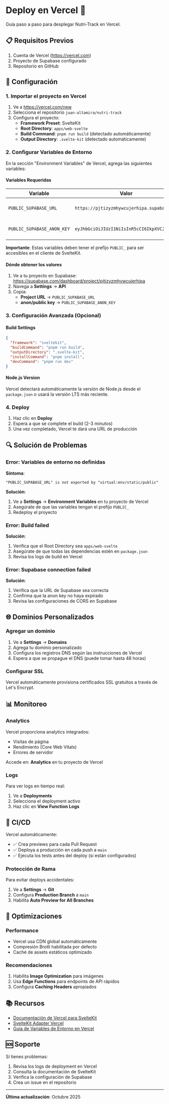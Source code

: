 # Deploy en Vercel 🚀

Guía paso a paso para desplegar Nutri-Track en Vercel.

## 📋 Requisitos Previos

1. Cuenta de Vercel (https://vercel.com)
2. Proyecto de Supabase configurado
3. Repositorio en GitHub

## 🔧 Configuración

### 1. Importar el proyecto en Vercel

1. Ve a https://vercel.com/new
2. Selecciona el repositorio `juan-altamira/nutri-track`
3. Configura el proyecto:
   - **Framework Preset**: SvelteKit
   - **Root Directory**: `apps/web-svelte`
   - **Build Command**: `pnpm run build` (detectado automáticamente)
   - **Output Directory**: `.svelte-kit` (detectado automáticamente)

### 2. Configurar Variables de Entorno

En la sección "Environment Variables" de Vercel, agrega las siguientes variables:

#### Variables Requeridas

| Variable | Valor | Descripción |
|----------|-------|-------------|
| `PUBLIC_SUPABASE_URL` | `https://pjtizyzmhywcujerhipa.supabase.co` | URL de tu proyecto Supabase |
| `PUBLIC_SUPABASE_ANON_KEY` | `eyJhbGciOiJIUzI1NiIsInR5cCI6IkpXVCJ9...` | Clave anónima de Supabase |

**Importante**: Estas variables deben tener el prefijo `PUBLIC_` para ser accesibles en el cliente de SvelteKit.

#### Dónde obtener los valores

1. Ve a tu proyecto en Supabase: https://supabase.com/dashboard/project/pjtizyzmhywcujerhipa
2. Navega a **Settings** → **API**
3. Copia:
   - **Project URL** → `PUBLIC_SUPABASE_URL`
   - **anon/public key** → `PUBLIC_SUPABASE_ANON_KEY`

### 3. Configuración Avanzada (Opcional)

#### Build Settings

```json
{
  "framework": "sveltekit",
  "buildCommand": "pnpm run build",
  "outputDirectory": ".svelte-kit",
  "installCommand": "pnpm install",
  "devCommand": "pnpm run dev"
}
```

#### Node.js Version

Vercel detectará automáticamente la versión de Node.js desde el `package.json` o usará la versión LTS más reciente.

### 4. Deploy

1. Haz clic en **Deploy**
2. Espera a que se complete el build (2-3 minutos)
3. Una vez completado, Vercel te dará una URL de producción

## 🔍 Solución de Problemas

### Error: Variables de entorno no definidas

**Síntoma**: 
```
"PUBLIC_SUPABASE_URL" is not exported by "virtual:env/static/public"
```

**Solución**:
1. Ve a **Settings** → **Environment Variables** en tu proyecto de Vercel
2. Asegúrate de que las variables tengan el prefijo `PUBLIC_`
3. Redeploy el proyecto

### Error: Build failed

**Solución**:
1. Verifica que el Root Directory sea `apps/web-svelte`
2. Asegúrate de que todas las dependencias estén en `package.json`
3. Revisa los logs de build en Vercel

### Error: Supabase connection failed

**Solución**:
1. Verifica que la URL de Supabase sea correcta
2. Confirma que la anon key no haya expirado
3. Revisa las configuraciones de CORS en Supabase

## 🌐 Dominios Personalizados

### Agregar un dominio

1. Ve a **Settings** → **Domains**
2. Agrega tu dominio personalizado
3. Configura los registros DNS según las instrucciones de Vercel
4. Espera a que se propague el DNS (puede tomar hasta 48 horas)

### Configurar SSL

Vercel automáticamente provisiona certificados SSL gratuitos a través de Let's Encrypt.

## 📊 Monitoreo

### Analytics

Vercel proporciona analytics integrados:
- Visitas de página
- Rendimiento (Core Web Vitals)
- Errores de servidor

Accede en: **Analytics** en tu proyecto de Vercel

### Logs

Para ver logs en tiempo real:
1. Ve a **Deployments**
2. Selecciona el deployment activo
3. Haz clic en **View Function Logs**

## 🔄 CI/CD

Vercel automáticamente:
- ✅ Crea previews para cada Pull Request
- ✅ Deploya a producción en cada push a `main`
- ✅ Ejecuta los tests antes del deploy (si están configurados)

### Protección de Rama

Para evitar deploys accidentales:
1. Ve a **Settings** → **Git**
2. Configura **Production Branch** a `main`
3. Habilita **Auto Preview for All Branches**

## 🚀 Optimizaciones

### Performance

- Vercel usa CDN global automáticamente
- Compresión Brotli habilitada por defecto
- Caché de assets estáticos optimizado

### Recomendaciones

1. Habilita **Image Optimization** para imágenes
2. Usa **Edge Functions** para endpoints de API rápidos
3. Configura **Caching Headers** apropiados

## 📚 Recursos

- [Documentación de Vercel para SvelteKit](https://vercel.com/docs/frameworks/sveltekit)
- [SvelteKit Adapter Vercel](https://kit.svelte.dev/docs/adapter-vercel)
- [Guía de Variables de Entorno en Vercel](https://vercel.com/docs/projects/environment-variables)

## 🆘 Soporte

Si tienes problemas:
1. Revisa los logs de deployment en Vercel
2. Consulta la documentación de SvelteKit
3. Verifica la configuración de Supabase
4. Crea un issue en el repositorio

---

**Última actualización**: Octubre 2025
